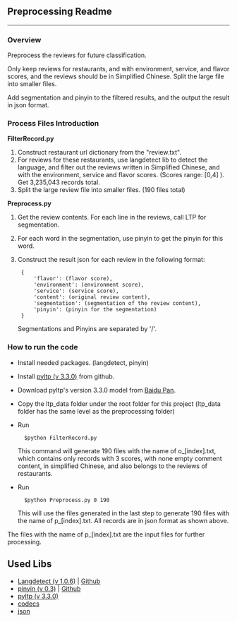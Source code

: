 ## Preprocessing Readme
---

### Overview

Preprocess the reviews for future classification. 

Only keep reviews for restaurants, and with environment, service, and flavor scores, and the reviews should be in Simplified Chinese. Split the large file into smaller files.

Add segmentation and pinyin to the filtered results, and the output the result in json format.

### Process Files Introduction

**FilterRecord.py**

1. Construct restaurant url dictionary from the "review.txt". 
2. For reviews for these restaurants, use langdetect lib to detect the language, and filter out the reviews written in Simplified Chinese, and with the environment, service and flavor scores. (Scores range: [0,4] ). Get 3,235,043 records total.
3. Split the large review file into smaller files. (190 files total)

**Preprocess.py**

1. Get the review contents. For each line in the reviews, call LTP for segmentation.
2. For each word in the segmentation, use pinyin to get the pinyin for this word.
3. Construct the result json for each review in the following format:

	
		{	
			'flavor': (flavor score),
			'environment': (environment score),
			'service': (service score),
			'content': (original review content),
			'segmentation': (segmentation of the review content),
			'pinyin': (pinyin for the segmentation)
		}
		
	Segmentations and Pinyins are separated by '/'.
	
### How to run the code
* Install needed packages. (langdetect, pinyin)
* Install [pyltp (v 3.3.0)](https://github.com/HIT-SCIR/pyltp) from github.
* Download pyltp's version 3.3.0 model from [Baidu Pan](http://pan.baidu.com/share/link?shareid=1988562907&uk=2738088569#path=%252Fltp-models%252F3.3.0).
* Copy the ltp_data folder under the root folder for this project (ltp_data folder has the same level as the preprocessing folder)
* Run 

		$python FilterRecord.py
		
	This command will generate 190 files with the name of o\_[index].txt, which contains only records with 3 scores, with none empty comment content, in simplified Chinese, and also belongs to the reviews of restaurants.
* Run

		$python Preprocess.py 0 190

	This will use the files generated in the last step to generate 190 files with the name of p\_[index].txt. All records are in json format as shown above.

The files with the name of p\_[index].txt are the input files for further processing.



## Used Libs
* [Langdetect (v 1.0.6)](https://pypi.python.org/pypi/langdetect) | [Github](http://lxyu.github.io/pinyin/)
* [pinyin (v 0.3)](https://pypi.python.org/pypi/pinyin) | [Github](https://github.com/lxyu/pinyin)
* [pyltp (v 3.3.0)](https://github.com/HIT-SCIR/pyltp)
* [codecs](https://docs.python.org/2/library/codecs.html)
* [json](https://docs.python.org/2/library/json.html)
